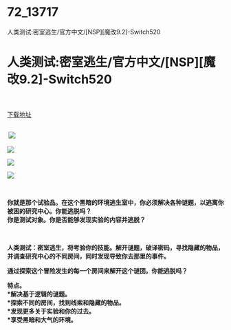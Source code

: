 # 72_13717
人类测试:密室逃生/官方中文/[NSP][魔改9.2]-Switch520
# 人类测试:密室逃生/官方中文/[NSP][魔改9.2]-Switch520
 <br/></br>
[下载地址](https://www.switch520.cc/article/13717 "下载地址")
<br/></br>

<p><strong>&nbsp;<img src="https://www.switch520.cc/muke_img/upload_art_editor_20210513-1_593eb8b180b0f7e33356c801264a0a65.jpg"> </strong></p>
<p><strong><img src="https://www.switch520.cc/muke_img/upload_art_editor_20210513-1_4f5dc14c681d87177f820439e4bd3bd0.jpg"></strong></p>
<p><strong><img src="https://www.switch520.cc/muke_img/upload_art_editor_20210513-1_c93bc8589f7313fcd63f7cef2c5b037c.jpg"></strong></p>
<p><strong><img src="https://www.switch520.cc/muke_img/upload_art_editor_20210513-1_107d3213bb2e2955292b093768a201a2.jpg"></strong></p>
<p><strong>&nbsp;</strong></p>
<p><strong>你就是那个试验品。在这个黑暗的环境逃生室中，你必须解决各种谜题，以逃离你被困的研究中心。你能逃脱吗？</strong><br>
<strong>你是测试对象。你是否能够发现实验的内容并逃脱？</strong></p>
<p>&nbsp;</p>
<p><strong>人类测试：密室逃生，将考验你的技能。解开谜题，破译密码，寻找隐藏的物品，并调查研究中心的不同房间，同时发现导致你去那里的事件。</strong></p>
<p><strong>通过探索这个冒险发生的每一个房间来解开这个谜团。你能逃脱吗？</strong></p>
<p><strong>特点。</strong><br>
<strong>*解决基于逻辑的谜题。</strong><br>
<strong>*探索不同的房间，找到线索和隐藏的物品。</strong><br>
<strong>*发现更多关于实验和你的过去。</strong><br>
<strong>*享受黑暗和大气的环境。</strong></p>
<p>&nbsp;</p>

